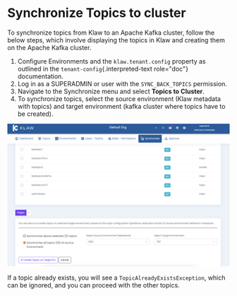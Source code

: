 # Synchronize Topics to cluster

To synchronize topics from Klaw to an Apache Kafka cluster, follow the
below steps, which involve displaying the topics in Klaw and creating
them on the Apache Kafka cluster.

1.  Configure Environments and the `klaw.tenant.config` property as
    outlined in the `tenant-config`{.interpreted-text role="doc"}
    documentation.
2.  Log in as a SUPERADMIN or user with the `SYNC_BACK_TOPICS`
    permission.
3.  Navigate to the Synchronize menu and select **Topics to Cluster**.
4.  To synchronize topics, select the source environment (Klaw metadata
    with topics) and target environment (kafka cluster where topics have
    to be created).

![image](../../../static/images/sync/SyncTopicsToCluster.png)

If a topic already exists, you will see a `TopicAlreadyExistsException`,
which can be ignored, and you can proceed with the other topics.
